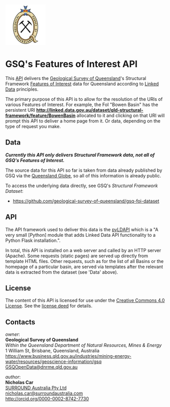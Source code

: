 <img src="gsq.jpg" style="width:25%" />

# GSQ's Features of Interest API 
This [API](https://en.wikipedia.org/wiki/Application_programming_interface) delivers the [Geological Survey of Queensland](https://en.wikipedia.org/wiki/Geological_Survey_of_Queensland)'s Structural Framework [Features of Interest](https://www.w3.org/TR/vocab-ssn/#SOSAFeatureOfInterest) data for Queensland according to [Linked Data](https://en.wikipedia.org/wiki/Linked_data) principles.

The primary purpose of this API is to allow for the resolution of the URIs of various Features of Interest. For example, the FoI "Bowen Basin" has the persistent URI **http://linked.data.gov.au/dataset/qld-structural-framework/feature/BowenBasin** allocated to it and clicking on that URI will prompt this API to deliver a home page from it. Or data, depending on the type of request you make.


## Data
***Currently this API only delivers Structural Framework data, not all of GSQ's Features of Interest.***

The source data for this API so far is taken from data already published by GSQ via the [Queensland Globe](https://qldglobe.information.qld.gov.au/), so all of this information is already public.

To access the underlying data directly, see GSQ's *Structural Framework Dataset*:

* https://github.com/geological-survey-of-queensland/gsq-foi-dataset


## API
The API framework used to deliver this data is the [pyLDAPI](http://github.com/rdflib/pyLDAPI) which is a "A very small [Python] module that adds Linked Data API functionality to a Python Flask installation.".

In total, this API is installed on a web server and called by an HTTP server (Apache). Some requests (static pages) are served up directly from template HTML files. Other requests, such as for the list of all Basins or the homepage of a particular basin, are served via templates after the relevant data is extracted from the dataset (see 'Data' above).

 
## License
The content of this API is licensed for use under the [Creative Commons 4.0 License](https://creativecommons.org/licenses/by/4.0/). See the [license deed](LICENSE) for details.


## Contacts
*owner*:  
**Geological Survey of Queensland**  
*Within the Queensland Department of Natural Resources, Mines & Energy*  
1 William St, Brisbane, Queensland, Australia  
<https://www.business.qld.gov.au/industries/mining-energy-water/resources/geoscience-information/gsq>  
<GSQOpenData@dnrme.qld.gov.au>  

*author*:  
**Nicholas Car**  
[SURROUND Australia Pty Ltd](https://surroundaustralia.com)  
<nicholas.car@surroundaustralia.com>  
<http://orcid.org/0000-0002-8742-7730>  



